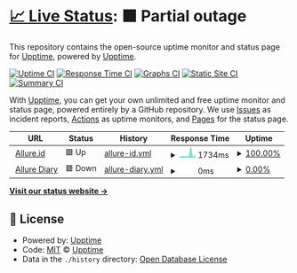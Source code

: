 # [📈 Live Status](https://status.allure.id): <!--live status--> **🟧 Partial outage**

This repository contains the open-source uptime monitor and status page for [Upptime](https://upptime.js.org), powered by [Upptime](https://github.com/upptime/upptime).

[![Uptime CI](https://github.com/allure-ai/status/workflows/Uptime%20CI/badge.svg)](https://github.com/allure-ai/status/actions?query=workflow%3A%22Uptime+CI%22)
[![Response Time CI](https://github.com/allure-ai/status/workflows/Response%20Time%20CI/badge.svg)](https://github.com/allure-ai/status/actions?query=workflow%3A%22Response+Time+CI%22)
[![Graphs CI](https://github.com/allure-ai/status/workflows/Graphs%20CI/badge.svg)](https://github.com/allure-ai/status/actions?query=workflow%3A%22Graphs+CI%22)
[![Static Site CI](https://github.com/allure-ai/status/workflows/Static%20Site%20CI/badge.svg)](https://github.com/allure-ai/status/actions?query=workflow%3A%22Static+Site+CI%22)
[![Summary CI](https://github.com/allure-ai/status/workflows/Summary%20CI/badge.svg)](https://github.com/allure-ai/status/actions?query=workflow%3A%22Summary+CI%22)

With [Upptime](https://upptime.js.org), you can get your own unlimited and free uptime monitor and status page, powered entirely by a GitHub repository. We use [Issues](https://github.com/upptime/upptime/issues) as incident reports, [Actions](https://github.com/allure-ai/status/actions) as uptime monitors, and [Pages](https://status.allure.id) for the status page.

<!--start: status pages-->
<!-- This summary is generated by Upptime (https://github.com/upptime/upptime) -->
<!-- Do not edit this manually, your changes will be overwritten -->
<!-- prettier-ignore -->
| URL | Status | History | Response Time | Uptime |
| --- | ------ | ------- | ------------- | ------ |
| <img alt="" src="https://icons.duckduckgo.com/ip3/allure.id.ico" height="13"> [Allure.id](https://allure.id/) | 🟩 Up | [allure-id.yml](https://github.com/allure-ai/status/commits/HEAD/history/allure-id.yml) | <details><summary><img alt="Response time graph" src="./graphs/allure-id/response-time-week.png" height="20"> 1734ms</summary><br><a href="https://status.allure.id/history/allure-id"><img alt="Response time 597" src="https://img.shields.io/endpoint?url=https%3A%2F%2Fraw.githubusercontent.com%2Fallure-ai%2Fstatus%2FHEAD%2Fapi%2Fallure-id%2Fresponse-time.json"></a><br><a href="https://status.allure.id/history/allure-id"><img alt="24-hour response time 1823" src="https://img.shields.io/endpoint?url=https%3A%2F%2Fraw.githubusercontent.com%2Fallure-ai%2Fstatus%2FHEAD%2Fapi%2Fallure-id%2Fresponse-time-day.json"></a><br><a href="https://status.allure.id/history/allure-id"><img alt="7-day response time 1734" src="https://img.shields.io/endpoint?url=https%3A%2F%2Fraw.githubusercontent.com%2Fallure-ai%2Fstatus%2FHEAD%2Fapi%2Fallure-id%2Fresponse-time-week.json"></a><br><a href="https://status.allure.id/history/allure-id"><img alt="30-day response time 1276" src="https://img.shields.io/endpoint?url=https%3A%2F%2Fraw.githubusercontent.com%2Fallure-ai%2Fstatus%2FHEAD%2Fapi%2Fallure-id%2Fresponse-time-month.json"></a><br><a href="https://status.allure.id/history/allure-id"><img alt="1-year response time 394" src="https://img.shields.io/endpoint?url=https%3A%2F%2Fraw.githubusercontent.com%2Fallure-ai%2Fstatus%2FHEAD%2Fapi%2Fallure-id%2Fresponse-time-year.json"></a></details> | <details><summary><a href="https://status.allure.id/history/allure-id">100.00%</a></summary><a href="https://status.allure.id/history/allure-id"><img alt="All-time uptime 99.50%" src="https://img.shields.io/endpoint?url=https%3A%2F%2Fraw.githubusercontent.com%2Fallure-ai%2Fstatus%2FHEAD%2Fapi%2Fallure-id%2Fuptime.json"></a><br><a href="https://status.allure.id/history/allure-id"><img alt="24-hour uptime 100.00%" src="https://img.shields.io/endpoint?url=https%3A%2F%2Fraw.githubusercontent.com%2Fallure-ai%2Fstatus%2FHEAD%2Fapi%2Fallure-id%2Fuptime-day.json"></a><br><a href="https://status.allure.id/history/allure-id"><img alt="7-day uptime 100.00%" src="https://img.shields.io/endpoint?url=https%3A%2F%2Fraw.githubusercontent.com%2Fallure-ai%2Fstatus%2FHEAD%2Fapi%2Fallure-id%2Fuptime-week.json"></a><br><a href="https://status.allure.id/history/allure-id"><img alt="30-day uptime 90.34%" src="https://img.shields.io/endpoint?url=https%3A%2F%2Fraw.githubusercontent.com%2Fallure-ai%2Fstatus%2FHEAD%2Fapi%2Fallure-id%2Fuptime-month.json"></a><br><a href="https://status.allure.id/history/allure-id"><img alt="1-year uptime 99.17%" src="https://img.shields.io/endpoint?url=https%3A%2F%2Fraw.githubusercontent.com%2Fallure-ai%2Fstatus%2FHEAD%2Fapi%2Fallure-id%2Fuptime-year.json"></a></details>
| <img alt="" src="https://icons.duckduckgo.com/ip3/diary.allure.id.ico" height="13"> [Allure Diary](https://diary.allure.id/) | 🟥 Down | [allure-diary.yml](https://github.com/allure-ai/status/commits/HEAD/history/allure-diary.yml) | <details><summary><img alt="Response time graph" src="./graphs/allure-diary/response-time-week.png" height="20"> 0ms</summary><br><a href="https://status.allure.id/history/allure-diary"><img alt="Response time 1231" src="https://img.shields.io/endpoint?url=https%3A%2F%2Fraw.githubusercontent.com%2Fallure-ai%2Fstatus%2FHEAD%2Fapi%2Fallure-diary%2Fresponse-time.json"></a><br><a href="https://status.allure.id/history/allure-diary"><img alt="24-hour response time 0" src="https://img.shields.io/endpoint?url=https%3A%2F%2Fraw.githubusercontent.com%2Fallure-ai%2Fstatus%2FHEAD%2Fapi%2Fallure-diary%2Fresponse-time-day.json"></a><br><a href="https://status.allure.id/history/allure-diary"><img alt="7-day response time 0" src="https://img.shields.io/endpoint?url=https%3A%2F%2Fraw.githubusercontent.com%2Fallure-ai%2Fstatus%2FHEAD%2Fapi%2Fallure-diary%2Fresponse-time-week.json"></a><br><a href="https://status.allure.id/history/allure-diary"><img alt="30-day response time 0" src="https://img.shields.io/endpoint?url=https%3A%2F%2Fraw.githubusercontent.com%2Fallure-ai%2Fstatus%2FHEAD%2Fapi%2Fallure-diary%2Fresponse-time-month.json"></a><br><a href="https://status.allure.id/history/allure-diary"><img alt="1-year response time 0" src="https://img.shields.io/endpoint?url=https%3A%2F%2Fraw.githubusercontent.com%2Fallure-ai%2Fstatus%2FHEAD%2Fapi%2Fallure-diary%2Fresponse-time-year.json"></a></details> | <details><summary><a href="https://status.allure.id/history/allure-diary">0.00%</a></summary><a href="https://status.allure.id/history/allure-diary"><img alt="All-time uptime 32.46%" src="https://img.shields.io/endpoint?url=https%3A%2F%2Fraw.githubusercontent.com%2Fallure-ai%2Fstatus%2FHEAD%2Fapi%2Fallure-diary%2Fuptime.json"></a><br><a href="https://status.allure.id/history/allure-diary"><img alt="24-hour uptime 0.00%" src="https://img.shields.io/endpoint?url=https%3A%2F%2Fraw.githubusercontent.com%2Fallure-ai%2Fstatus%2FHEAD%2Fapi%2Fallure-diary%2Fuptime-day.json"></a><br><a href="https://status.allure.id/history/allure-diary"><img alt="7-day uptime 0.00%" src="https://img.shields.io/endpoint?url=https%3A%2F%2Fraw.githubusercontent.com%2Fallure-ai%2Fstatus%2FHEAD%2Fapi%2Fallure-diary%2Fuptime-week.json"></a><br><a href="https://status.allure.id/history/allure-diary"><img alt="30-day uptime 0.00%" src="https://img.shields.io/endpoint?url=https%3A%2F%2Fraw.githubusercontent.com%2Fallure-ai%2Fstatus%2FHEAD%2Fapi%2Fallure-diary%2Fuptime-month.json"></a><br><a href="https://status.allure.id/history/allure-diary"><img alt="1-year uptime 0.00%" src="https://img.shields.io/endpoint?url=https%3A%2F%2Fraw.githubusercontent.com%2Fallure-ai%2Fstatus%2FHEAD%2Fapi%2Fallure-diary%2Fuptime-year.json"></a></details>

<!--end: status pages-->

[**Visit our status website →**](https://status.allure.id)

## 📄 License

- Powered by: [Upptime](https://github.com/upptime/upptime)
- Code: [MIT](./LICENSE) © [Upptime](https://upptime.js.org)
- Data in the `./history` directory: [Open Database License](https://opendatacommons.org/licenses/odbl/1-0/)
